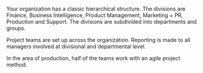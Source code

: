 Your organization has a classic hierarchical structure. The divisions are Finance, Business Intelligence, Product Management, Marketing + PR, Production and Support. The divisions are subdivided into departments and groups.

Project teams are set up across the organization. Reporting is made to all managers involved at divisional and departmental level.

In the area of production, half of the teams work with an agile project method.
